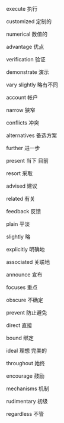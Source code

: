 execute 执行

customized 定制的

numerical 数值的

advantage 优点 

verification 验证

demonstrate 演示

vary slightly 略有不同

account 帐户

narrow 狭窄

conflicts 冲突

alternatives 备选方案

further 进一步

present 当下 目前

resort 采取

advised 建议

related 有关

feedback 反馈

plain 平淡

slightly 略

explicitly 明确地

associated 关联地

announce 宣布

focuses 重点

obscure 不确定

prevent 防止避免

direct 直接

bound 绑定

ideal 理想 完美的	

throughout 始终

encourage 鼓励

mechanisms 机制

rudimentary 初级

regardless 不管



